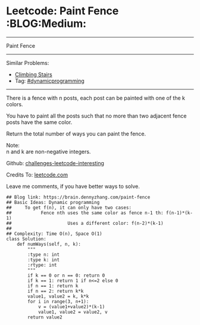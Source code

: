 # Leetcode: Paint Fence     :BLOG:Medium:


---

Paint Fence  

---

Similar Problems:  
-   [Climbing Stairs](https://brain.dennyzhang.com/climbing-stairs)
-   Tag: [#dynamicprogramming](https://brain.dennyzhang.com/tag/dynamicprogramming)

---

There is a fence with n posts, each post can be painted with one of the k colors.  

You have to paint all the posts such that no more than two adjacent fence posts have the same color.  

Return the total number of ways you can paint the fence.  

Note:  
n and k are non-negative integers.  

Github: [challenges-leetcode-interesting](https://github.com/DennyZhang/challenges-leetcode-interesting/tree/master/paint-fence)  

Credits To: [leetcode.com](https://leetcode.com/problems/paint-fence/description/)  

Leave me comments, if you have better ways to solve.  

    ## Blog link: https://brain.dennyzhang.com/paint-fence
    ## Basic Ideas: Dynamic programming
    ##     To get f(n), it can only have two cases:
    ##           Fence nth uses the same color as fence n-1 th: f(n-1)*(k-1)
    ##                     Uses a different color: f(n-2)*(k-1)
    ##
    ## Complexity: Time O(n), Space O(1)
    class Solution:
        def numWays(self, n, k):
            """
            :type n: int
            :type k: int
            :rtype: int
            """
            if k == 0 or n == 0: return 0
            if k == 1: return 1 if n<=2 else 0
            if n == 1: return k
            if n == 2: return k*k
            value1, value2 = k, k*k
            for i in range(3, n+1):
                v = (value1+value2)*(k-1)
                value1, value2 = value2, v
            return value2